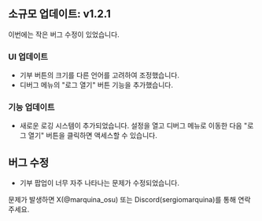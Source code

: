 ## 소규모 업데이트: v1.2.1
이번에는 작은 버그 수정이 있었습니다.

### UI 업데이트
- 기부 버튼의 크기를 다른 언어를 고려하여 조정했습니다.
- 디버그 메뉴의 "로그 열기" 버튼 기능을 추가했습니다.

### 기능 업데이트
- 새로운 로깅 시스템이 추가되었습니다. 설정을 열고 디버그 메뉴로 이동한 다음 "로그 열기" 버튼을 클릭하면 액세스할 수 있습니다.

## 버그 수정
- 기부 팝업이 너무 자주 나타나는 문제가 수정되었습니다.

문제가 발생하면 X(@marquina_osu) 또는 Discord(sergiomarquina)를 통해 연락주세요.
